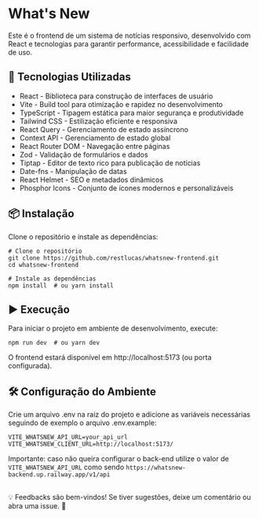 # What's New

Este é o frontend de um sistema de notícias responsivo, desenvolvido com React e tecnologias para garantir performance, acessibilidade e facilidade de uso.

## 🚀 Tecnologias Utilizadas

- React - Biblioteca para construção de interfaces de usuário
- Vite - Build tool para otimização e rapidez no desenvolvimento
- TypeScript - Tipagem estática para maior segurança e produtividade
- Tailwind CSS - Estilização eficiente e responsiva
- React Query - Gerenciamento de estado assíncrono
- Context API - Gerenciamento de estado global
- React Router DOM - Navegação entre páginas
- Zod - Validação de formulários e dados
- Tiptap - Editor de texto rico para publicação de notícias
- Date-fns - Manipulação de datas
- React Helmet - SEO e metadados dinâmicos
- Phosphor Icons - Conjunto de ícones modernos e personalizáveis

## 📦 Instalação

Clone o repositório e instale as dependências:

```
# Clone o repositório
git clone https://github.com/restlucas/whatsnew-frontend.git
cd whatsnew-frontend

# Instale as dependências
npm install  # ou yarn install
```

## ▶️ Execução

Para iniciar o projeto em ambiente de desenvolvimento, execute:

```
npm run dev  # ou yarn dev
```

O frontend estará disponível em http://localhost:5173 (ou porta configurada).

## 🛠 Configuração do Ambiente

Crie um arquivo .env na raiz do projeto e adicione as variáveis necessárias seguindo de exemplo o arquivo .env.example:

```
VITE_WHATSNEW_API_URL=your_api_url
VITE_WHATSNEW_CLIENT_URL=http://localhost:5173/
```

Importante: caso não queira configurar o back-end utilize o valor de `VITE_WHATSNEW_API_URL` como sendo `https://whatsnew-backend.up.railway.app/v1/api`

##

💡 Feedbacks são bem-vindos! Se tiver sugestões, deixe um comentário ou abra uma issue. 🚀
